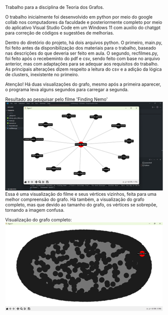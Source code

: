 Trabalho para a disciplina de Teoria dos Grafos.

O trabalho inicialmente foi desenvolvido em python por meio do google collab nos computadores da faculdade e posteriormente completo por meio do aplicativo Visual Studio Code em um Windows 11 com auxilio do chatgpt para correção de códigos e sugestões de melhorias.

Dentro do diretório do projeto, há dois arquivos python. O primeiro, main.py, foi feito antes da disponibilização dos materiais para o trabalho, baseado nas descrições do que deveria ser feito em aula. O segundo, recfilmes.py, foi feito após o recebeminto do pdf e csv, sendo feito com base no arquivo anterior, mas com adaptações para se adequar aos requisitos do trabalho. As principais alterações dizem respeito a leitura do csv e a adição da lógica de clusters, inexistente no primeiro.

Atenção! Há duas visualizações do grafo, mesmo após a primeira aparecer, o programa leva alguns segundos para carregar a segunda.

Resultado ao pesquisar pelo filme 'Finding Nemo'
![alt text](media/image.png)
Essa é uma visualização do filme e seus vértices vizinhos, feita para uma melhor compreensão do grafo. Há também, a visualização do grafo completo, mas que devido ao tamanho do grafo, os vértices se sobrepõe, tornando a imagem confusa. 

Visualização do grafo completo:
![alt text](image.png)